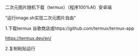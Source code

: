 二次元图片随机下载（termux）（程序100%AI）安卓端

“运行image.sh实现二次元图片自由”

1.下载termux
谷歌商店或https://github.com/termux/termux-app

https://termux.dev/en/

2.复制粘贴运行
